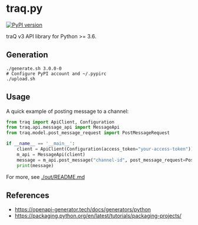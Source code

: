 # traq.py

[![PyPI version](https://badge.fury.io/py/traq.svg)](https://badge.fury.io/py/traq)

traQ v3 API library for Python >= 3.6.

## Generation

```shell
./generate.sh 3.0.0-0
# Configure PyPI account and ~/.pypirc
./upload.sh
```

## Usage

A quick example of posting message to a channel:
```python
from traq import ApiClient, Configuration
from traq.api.message_api import MessageApi
from traq.model.post_message_request import PostMessageRequest

if __name__ == '__main__':
    client = ApiClient(Configuration(access_token="your-access-token"))
    m_api = MessageApi(client)
    message = m_api.post_message("channel-id", post_message_request=PostMessageRequest("おいす〜"))
    print(message)
```

For more, see [./out/README.md](./out/README.md)

## References

- https://openapi-generator.tech/docs/generators/python
- https://packaging.python.org/en/latest/tutorials/packaging-projects/
